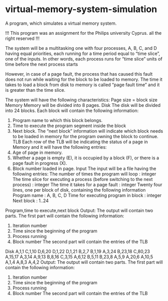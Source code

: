 # virtual-memory-system-simulation
 A program, which simulates a virtual memory system.
 
 !!! This program was an assignment for the Philips university Cyprus. all the right reserved !!!

The system will be a multitasking one with four processes, A, B, C, and D having equal
priorities, each running for a time period equal to “time slice”, one of the inputs. In other
words, each process runs for “time slice” units of time before the next process starts

However, in case of a page fault, the process that has caused this fault does not run
while waiting for the block to be loaded to memory. The time it takes to load a block
from disk to memory is called “page fault time” and it is greater than the time slice.

The system will have the following characteristics:
Page size = block size
Memory
Memory will be divided into 8 pages.
Disk
The disk will be divided into 24 blocks. Each block will contain the following
information:
1. Program name to which this block belongs.
2. Time to execute the program segment inside the block
3. Next block.
The “next block” information will indicate which block needs to be loaded in memory
for the program owning the block to continue.
TLB
Each row of the TLB will be indicating the status of a page in Memory and it will have
the following entries:
1. Age of page in memory.
2. Whether a page is empty (E), it is occupied by a block (F), or there is a page fault in
progress (X).
3. Block number loaded in page.
Input
The input will be a file having the following entries:
The number of times the program will loop : integer
The time slice for executing a process (before switching to the next process) : integer
The time it takes for a page fault : integer
Twenty four lines, one per block of disk, containing the following information
Program name : A, B, C, D
Time for executing program in block : integer
Next block : 1..24

Program,time to execute,next block
Output:
The output will contain two parts.
The first part will contain the following information:
1. Iteration number
2. Time since the beginning of the program
3. Process running
4. Block number
The second part will contain the entries of the TLB

Disk
A,1,1
C,1,10
D,6,20
D,1,22
D,1,21
B,2,7
B,1,19
A,3,24
B,23,18
C,80,23
A,15,17
A,3,14
A,9,13
B,8,16
C,3,15
A,6,12
B,5,11
B,23,8
A,5,9
A,20,6
A,10,5
A,1,4
A,8,3
A,4,2
Output:
The output will contain two parts.
The first part will contain the following information:
1. Iteration number
2. Time since the beginning of the program
3. Process running
4. Block number
The second part will contain the entries of the TLB
